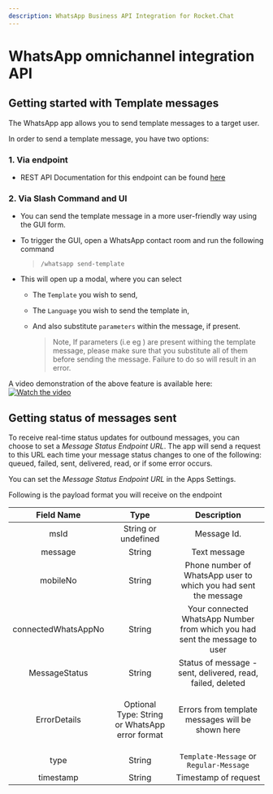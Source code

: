 ```yaml
---
description: WhatsApp Business API Integration for Rocket.Chat
---
```


# WhatsApp omnichannel integration API

## Getting started with Template messages

The WhatsApp app allows you to send template messages to a target user.

In order to send a template message, you have two options:

### 1. Via endpoint

* REST API Documentation for this endpoint can be found [here](https://developer.rocket.chat/api/rest-api/methods/apps-endpoints/whatsapp-endpoints/template-message)

### 2. Via Slash Command and UI

* You can send the template message in a more user-friendly way using the GUI form.
*   To trigger the GUI, open a WhatsApp contact room and run the following command

    > `/whatsapp send-template`
* This will open up a modal, where you can select
  * The `Template` you wish to send,
  * The `Language` you wish to send the template in,
  *   And also substitute `parameters` within the message, if present.

      > Note, If parameters (i.e eg ) are present withing the template message, please make sure that you substitute all of them before sending the message. Failure to do so will result in an error.

A video demonstration of the above feature is available here: [![Watch the video](https://img.youtube.com/vi/TMNZ8HjGx-M/maxresdefault.jpg)](https://youtu.be/TMNZ8HjGx-M)

## Getting status of messages sent

To receive real-time status updates for outbound messages, you can choose to set a _Message Status Endpoint URL_. The app will send a request to this URL each time your message status changes to one of the following: queued, failed, sent, delivered, read, or if some error occurs.

You can set the _Message Status Endpoint URL_ in the Apps Settings.

Following is the payload format you will receive on the endpoint

|    **Field Name**   |                         **Type**                         |                               **Description**                              |
| :-----------------: | :------------------------------------------------------: | :------------------------------------------------------------------------: |
|         msId        |                    String or undefined                   |                                 Message Id.                                |
|       message       |                          String                          |                                Text message                                |
|       mobileNo      |                          String                          |       Phone number of WhatsApp user to which you had sent the message      |
| connectedWhatsAppNo |                          String                          | Your connected WhatsApp Number from which you had sent the message to user |
|    MessageStatus    |                          String                          |         Status of message - sent, delivered, read, failed, deleted         |
|     ErrorDetails    | <p>Optional<br>Type: String or WhatsApp error format</p> |              Errors from template messages will be shown here              |
|         type        |                          String                          |                   `Template-Message` or `Regular-Message`                  |
|      timestamp      |                          String                          |                            Timestamp of request                            |
